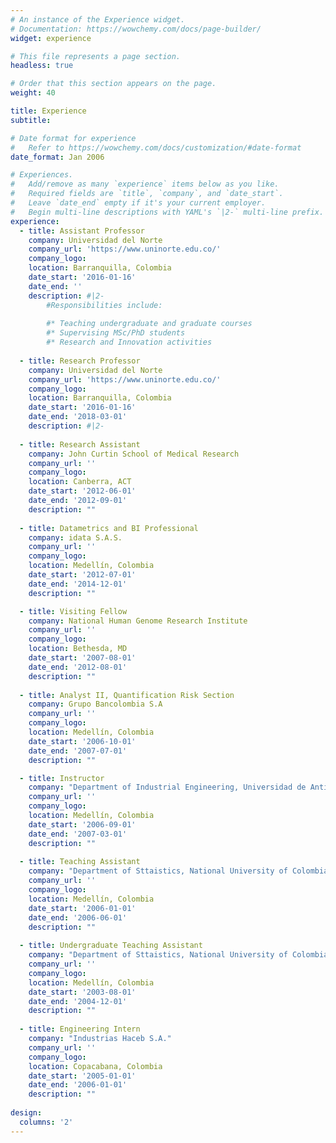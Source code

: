 ```yaml
---
# An instance of the Experience widget.
# Documentation: https://wowchemy.com/docs/page-builder/
widget: experience

# This file represents a page section.
headless: true

# Order that this section appears on the page.
weight: 40

title: Experience
subtitle:

# Date format for experience
#   Refer to https://wowchemy.com/docs/customization/#date-format
date_format: Jan 2006

# Experiences.
#   Add/remove as many `experience` items below as you like.
#   Required fields are `title`, `company`, and `date_start`.
#   Leave `date_end` empty if it's your current employer.
#   Begin multi-line descriptions with YAML's `|2-` multi-line prefix.
experience:
  - title: Assistant Professor
    company: Universidad del Norte
    company_url: 'https://www.uninorte.edu.co/'
    company_logo: 
    location: Barranquilla, Colombia
    date_start: '2016-01-16'
    date_end: ''
    description: #|2-
        #Responsibilities include:
        
        #* Teaching undergraduate and graduate courses
        #* Supervising MSc/PhD students
        #* Research and Innovation activities
        
  - title: Research Professor
    company: Universidad del Norte
    company_url: 'https://www.uninorte.edu.co/'
    company_logo: 
    location: Barranquilla, Colombia
    date_start: '2016-01-16'
    date_end: '2018-03-01'
    description: #|2-
                
  - title: Research Assistant 
    company: John Curtin School of Medical Research
    company_url: ''
    company_logo: 
    location: Canberra, ACT 
    date_start: '2012-06-01'
    date_end: '2012-09-01'
    description: ""
    
  - title: Datametrics and BI Professional
    company: idata S.A.S.
    company_url: ''
    company_logo: 
    location: Medellín, Colombia
    date_start: '2012-07-01'
    date_end: '2014-12-01'
    description: ""

  - title: Visiting Fellow
    company: National Human Genome Research Institute
    company_url: ''
    company_logo: 
    location: Bethesda, MD
    date_start: '2007-08-01'
    date_end: '2012-08-01'
    description: ""
    
  - title: Analyst II, Quantification Risk Section
    company: Grupo Bancolombia S.A
    company_url: ''
    company_logo: 
    location: Medellín, Colombia
    date_start: '2006-10-01'
    date_end: '2007-07-01'
    description: ""  

  - title: Instructor
    company: "Department of Industrial Engineering, Universidad de Antioquia"
    company_url: ''
    company_logo: 
    location: Medellín, Colombia
    date_start: '2006-09-01'
    date_end: '2007-03-01'
    description: ""  
    
  - title: Teaching Assistant
    company: "Department of Sttaistics, National University of Colombia at Medellín"
    company_url: ''
    company_logo: 
    location: Medellín, Colombia
    date_start: '2006-01-01'
    date_end: '2006-06-01'
    description: ""
    
  - title: Undergraduate Teaching Assistant
    company: "Department of Sttaistics, National University of Colombia at Medellín"
    company_url: ''
    company_logo: 
    location: Medellín, Colombia
    date_start: '2003-08-01'
    date_end: '2004-12-01'
    description: ""    
  
  - title: Engineering Intern
    company: "Industrias Haceb S.A."
    company_url: ''
    company_logo: 
    location: Copacabana, Colombia
    date_start: '2005-01-01'
    date_end: '2006-01-01'
    description: ""    
       
design:
  columns: '2'
---
```

